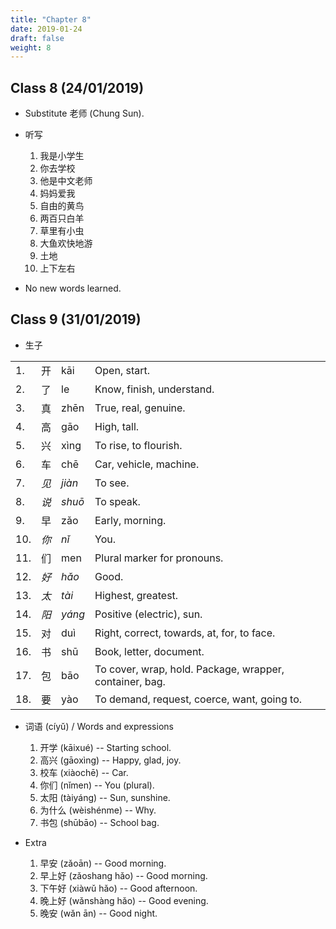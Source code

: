 ```yaml
---
title: "Chapter 8"
date: 2019-01-24
draft: false
weight: 8
---
```


## Class 8 (24/01/2019)

- Substitute 老师 (Chung Sun).

- 听写

	1. 我是小学生
	2. 你去学校
	3. 他是中文老师
	4. 妈妈爱我
	5. 自由的黄鸟
	6. 两百只白羊
	7. 草里有小虫
	8. 大鱼欢快地游
	9. 土地
	10. 上下左右

- No new words learned.

## Class 9 (31/01/2019)

- 生子

|     |      |            |                |
|-----|------|------------|----------------|
| 1.  | 开   | kāi    | Open, start. |
| 2.  | 了   | le     | Know, finish, understand. |
| 3.  | 真   | zhēn   | True, real, genuine. |
| 4.  | 高   | gāo    | High, tall. |
| 5.  | 兴   | xìng   | To rise, to flourish. |
| 6.  | 车   | chē    | Car, vehicle, machine. |
| 7.  | *见* | *jiàn* | To see. |
| 8.  | *说* | *shuō* | To speak. |
| 9.  | 早   | zǎo    | Early, morning. |
| 10. | *你* | *nǐ*   | You. |
| 11. | 们   | men    | Plural marker for pronouns. |
| 12. | *好* | *hǎo*  | Good. |
| 13. | *太* | *tài*  | Highest, greatest. |
| 14. | *阳* | *yáng* | Positive (electric), sun. |
| 15. | 对   | duì    | Right, correct, towards, at, for, to face. |
| 16. | 书   | shū    | Book, letter, document. |
| 17. | 包   | bāo    | To cover, wrap, hold. Package, wrapper, container, bag. |
| 18. | 要   | yào    | To demand, request, coerce, want, going to. |

- 词语 (cíyǔ) / Words and expressions

	1. 开学 (kāixué) -- Starting school.
	2. 高兴 (gāoxìng) -- Happy, glad, joy.
	3. 校车 (xiàochē) -- Car.
	4. 你们 (nǐmen) -- You (plural).
	5. 太阳 (tàiyáng) -- Sun, sunshine.
	6. 为什么 (wèishénme) -- Why.
	7. 书包 (shūbāo) -- School bag.

- Extra
 
    1. 早安 (zǎoān) -- Good morning.
    2. 早上好 (zǎoshang hǎo) -- Good morning.
    3. 下午好 (xiàwǔ hǎo) -- Good afternoon.
    4. 晚上好 (wǎnshàng hǎo) -- Good evening.
    5. 晚安 (wǎn ān) -- Good night.






